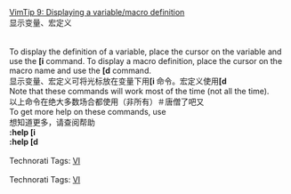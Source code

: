 <html><body><div><a href="http://vim.sourceforge.net/tip_view.php?tip_id=9">VimTip 9: Displaying a variable/macro definition</a><br>显示变量、宏定义<br><br><br>To display the definition of a variable, place the cursor on the variable and use the <span style="font-weight:bold;">[i</span> command. To display a macro definition, place the cursor on the macro name and use the <span style="font-weight:bold;">[d</span> command.<br>显示变量、宏定义可将光标放在变量下用<span style="font-weight:bold;">[i </span>命令。宏定义使用<span style="font-weight:bold;">[d</span><br>Note that these commands will work most of the time (not all the time). <br>以上命令在绝大多数场合都使用（非所有）＃唐僧了吧又<br>To get more help on these commands, use<br>想知道更多，请查阅帮助<br><span style="font-weight:bold;">:help [i</span><br><span style="font-weight:bold;">:help [d</span><br><br>Technorati Tags: <a href="http://technorati.com/tag/VI" rel="tag">VI</a><br><br>Technorati Tags: <a href="http://technorati.com/tag/VI" rel="tag">VI</a></div></body></html>